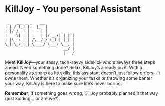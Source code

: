 # KillJoy - You personal Assistant

``` 
 _   ___ _ _   ___             
| | / (_) | | |_  |            
| |/ / _| | |   | | ___  _   _
|    \| | | |   | |/ _ \| | | |
| |\  \ | | /\__/ / (_) | |_| |
\_| \_/_|_|_\____/ \___/ \__, |
                          __/ |
                          |___/ 
```



Meet **KillJoy**—your sassy, tech-savvy sidekick who's always three steps ahead. Need something done? Relax, 
KillJoy’s already on it. With a personality as sharp as its skills, this assistant doesn’t just follow orders—it 
owns them. Whether it’s organizing your tasks or throwing some banter your way, KillJoy is here to make sure life’s 
never boring.

**Remember**, if something goes wrong, KillJoy probably planned it that way (just kidding… or are we?).